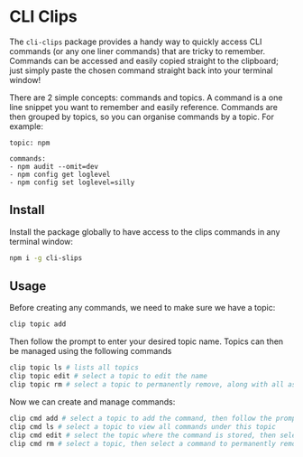 # CLI Clips

The `cli-clips` package provides a handy way to quickly access CLI commands (or any one liner commands) that are tricky to remember.  Commands can be accessed and easily copied straight to the clipboard; just simply paste the chosen command straight back into your terminal window!

There are 2 simple concepts: commands and topics.  A command is a one line snippet you want to remember and easily reference.  Commands are then grouped by topics, so you can organise commands by a topic. For example:

```
topic: npm

commands:
- npm audit --omit=dev
- npm config get loglevel
- npm config set loglevel=silly
```

## Install

Install the package globally to have access to the clips commands in any terminal window:

```sh
npm i -g cli-slips
```

## Usage

Before creating any commands, we need to make sure we have a topic:

```sh
clip topic add
```

Then follow the prompt to enter your desired topic name.  Topics can then be managed using the following commands

```sh
clip topic ls # lists all topics
clip topic edit # select a topic to edit the name
clip topic rm # select a topic to permanently remove, along with all associated commands (use with caution!)
```

Now we can create and manage commands:

```sh
clip cmd add # select a topic to add the command, then follow the prompt to enter the desired text
clip cmd ls # select a topic to view all commands under this topic
clip cmd edit # select the topic where the command is stored, then select the command to change the text
clip cmd rm # select a topic, then select a command to permanently remove
```
